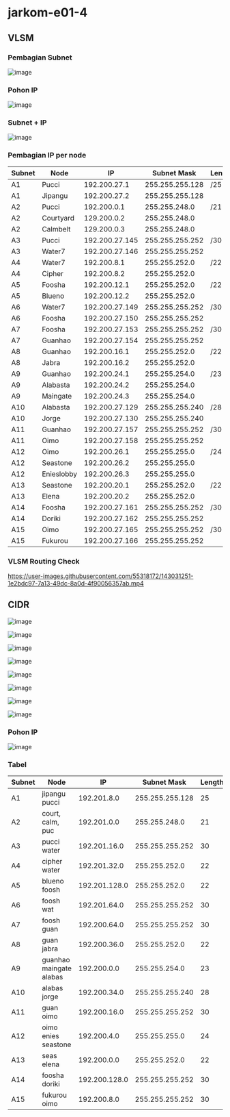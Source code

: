 # jarkom-e01-4

## VLSM

### Pembagian Subnet

![image](https://user-images.githubusercontent.com/55318172/143030727-cda6d42a-9925-4d7e-b819-5525f7c7bb8e.png)

### Pohon IP

![image](https://user-images.githubusercontent.com/55318172/143030798-3d3986c7-0c44-43ff-90b6-57713392ed79.png)

### Subnet + IP

![image](https://user-images.githubusercontent.com/55318172/143030843-8acda53c-1d70-41b2-8c21-3597a420d949.png)


### Pembagian IP per node

| Subnet | Node | IP | Subnet Mask | Length |
| --- | --- | --- | --- | --- |
| A1 | Pucci | 192.200.27.1 | 255.255.255.128 | /25 |
| A1 | Jipangu | 192.200.27.2 | 255.255.255.128 |  |
| A2 | Pucci | 192.200.0.1 | 255.255.248.0 | /21 |
| A2 | Courtyard | 129.200.0.2 | 255.255.248.0 |  |
| A2 | Calmbelt | 129.200.0.3 | 255.255.248.0 |  |
| A3 | Pucci | 192.200.27.145 | 255.255.255.252 | /30 |
| A3 | Water7 | 192.200.27.146 | 255.255.255.252 |  |
| A4 | Water7 | 192.200.8.1 | 255.255.252.0 | /22 |
| A4 | Cipher | 192.200.8.2 | 255.255.252.0 |  |
| A5 | Foosha | 192.200.12.1 | 255.255.252.0 | /22 |
| A5 | Blueno | 192.200.12.2 | 255.255.252.0 |  |
| A6 | Water7 | 192.200.27.149 | 255.255.255.252 | /30 |
| A6 | Foosha | 192.200.27.150 | 255.255.255.252 |  |
| A7 | Foosha | 192.200.27.153 | 255.255.255.252 | /30 |
| A7 | Guanhao | 192.200.27.154 | 255.255.255.252 |  |
| A8 | Guanhao | 192.200.16.1 | 255.255.252.0 | /22 |
| A8 | Jabra | 192.200.16.2 | 255.255.252.0 |  |
| A9 | Guanhao | 192.200.24.1 | 255.255.254.0 | /23 |
| A9 | Alabasta | 192.200.24.2 | 255.255.254.0 |  |
| A9 | Maingate | 192.200.24.3 | 255.255.254.0 |  |
| A10 | Alabasta | 192.200.27.129 | 255.255.255.240 | /28 |
| A10 | Jorge | 192.200.27.130 | 255.255.255.240 |  |
| A11 | Guanhao | 192.200.27.157 | 255.255.255.252 | /30 |
| A11 | Oimo | 192.200.27.158 | 255.255.255.252 |  |
| A12 | Oimo | 192.200.26.1 | 255.255.255.0 | /24 |
| A12 | Seastone | 192.200.26.2 | 255.255.255.0 |  |
| A12 | Enieslobby | 192.200.26.3 | 255.255.255.0 |  |
| A13 | Seastone | 192.200.20.1 | 255.255.252.0 | /22 |
| A13 | Elena | 192.200.20.2 | 255.255.252.0 |  |
| A14 | Foosha | 192.200.27.161 | 255.255.255.252 | /30 |
| A14 | Doriki | 192.200.27.162 | 255.255.255.252 |  |
| A15 | Oimo | 192.200.27.165 | 255.255.255.252 | /30 |
| A15 | Fukurou | 192.200.27.166 | 255.255.255.252 |  |

### VLSM Routing Check 

https://user-images.githubusercontent.com/55318172/143031251-1e2bdc97-7a13-49dc-8a0d-4f90056357ab.mp4

## CIDR

![image](https://user-images.githubusercontent.com/55318172/143031393-5d270e7e-9c79-477c-bcc0-4225c9198df3.png)

![image](https://user-images.githubusercontent.com/55318172/143031408-3d7fe57e-8559-4034-ad8d-9de585c52619.png)

![image](https://user-images.githubusercontent.com/55318172/143031429-62803a1a-cb51-4b1e-b541-b12658d80e4e.png)

![image](https://user-images.githubusercontent.com/55318172/143031448-6e47724a-4b41-4418-a486-ed84a17fc963.png)

![image](https://user-images.githubusercontent.com/55318172/143031467-09182464-4e0d-4dfb-9114-798ce77990b1.png)

![image](https://user-images.githubusercontent.com/55318172/143031507-354f3610-5eb8-45d2-951c-46fce3168096.png)

![image](https://user-images.githubusercontent.com/55318172/143031532-8c0800ac-703d-4917-ab26-1969a7bb5f7e.png)

![image](https://user-images.githubusercontent.com/55318172/143031579-3d5f6775-46ff-4a14-b423-901617d70d39.png)

### Pohon IP

![image](https://user-images.githubusercontent.com/55318172/143033944-8ba7468d-6cce-4ce0-9b47-609e05b19d47.png)


### Tabel

| Subnet | Node | IP | Subnet Mask | Length |
| --- | --- | --- | --- | --- |
| A1 | jipangu pucci | 192.201.8.0 | 255.255.255.128 | 25 |
| A2 | court, calm, puc | 192.201.0.0 | 255.255.248.0 | 21 |
| A3 | pucci water | 192.201.16.0 | 255.255.255.252 | 30 |
| A4 | cipher water | 192.201.32.0 | 255.255.252.0 | 22 |
| A5 | blueno foosh | 192.201.128.0 | 255.255.252.0 | 22 |
| A6 | foosh wat | 192.201.64.0 | 255.255.255.252 | 30 |
| A7 | foosh guan | 192.200.64.0 | 255.255.255.252 | 30 |
| A8 | guan jabra | 192.200.36.0 | 255.255.252.0 | 22 |
| A9 | guanhao maingate alabas | 192.200.0.0 | 255.255.254.0 | 23 |
| A10 | alabas jorge | 192.200.34.0 | 255.255.255.240 | 28 |
| A11 | guan oimo | 192.200.16.0 | 255.255.255.252 | 30 |
| A12 | oimo enies seastone | 192.200.4.0 | 255.255.255.0 | 24 |
| A13 | seas elena | 192.200.0.0 | 255.255.252.0 | 22 |
| A14 | foosha doriki | 192.200.128.0 | 255.255.255.252 | 30 |
| A15 | fukurou oimo | 192.200.8.0 | 255.255.255.252 | 30 |
